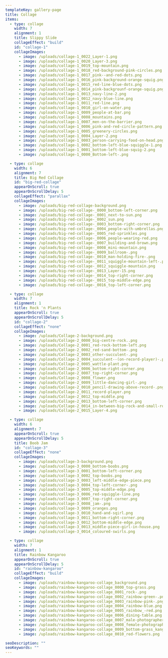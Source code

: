 ```yaml
---
templateKey: gallery-page
title: Collage
items:
  - type: collage
    width: 7
    alignment: 1
    title: Slippy Slide
    collageEffect: "build"
    id: "collage-1"
    collageImages:
      - image: /uploads/collage-1_0022_Layer-1.png
      - image: /uploads/collage-1_0020_Layer-3.png
      - image: /uploads/collage-1_0019_top-mountain.png
      - image: /uploads/collage-1_0018_red-background-pink-circles.png
      - image: /uploads/collage-1_0017_pink--and-red-dots.png
      - image: /uploads/collage-1_0016_pink-background-orange-squig.png
      - image: /uploads/collage-1_0015_red-line-blue-dots.png
      - image: /uploads/collage-1_0014_pink-backgrounf-orange-squig.png
      - image: /uploads/collage-1_0013_navy-line-2.png
      - image: /uploads/collage-1_0012_navy-blue-line.png
      - image: /uploads/collage-1_0011_red-line.png
      - image: /uploads/collage-1_0010_girl-on-water.png
      - image: /uploads/collage-1_0009_people-at-bar.png
      - image: /uploads/collage-1_0008_mountains.png
      - image: /uploads/collage-1_0007_men-on-the-barrier.png
      - image: /uploads/collage-1_0006_pink-and-red-circle-pattern.png
      - image: /uploads/collage-1_0005_greenery-circles.png
      - image: /uploads/collage-1_0004_Layer-2.png
      - image: /uploads/collage-1_0003_person-carrying-food-on-head.png
      - image: /uploads/collage-1_0002_bottom-left-blue-squiggle-1.png
      - image: /uploads/collage-1_0001_bottom-left-blue-squig-2.png
      - image: /uploads/collage-1_0000_Bottom-left-.png

  - type: collage
    width: 6
    alignment: 7
    title: Big Red Collage
    id: "big-red-collage"
    appearOnScroll: true
    appearOnScrollDelay: 5
    collageEffect: "parallax"
    collageImages:
      - image: /uploads/big-red-collage-background.png
      - image: /uploads/big-red-collage-_0000_bottom-left-corner.png
      - image: /uploads/big-red-collage-_0001_next-to-sun.png
      - image: /uploads/big-red-collage-_0002_sun.png
      - image: /uploads/big-red-collage-_0003_bottom-right-corner.png
      - image: /uploads/big-red-collage-_0004_people-with-umbrellas.png
      - image: /uploads/big-red-collage-_0005_red-sprinkles.png
      - image: /uploads/big-red-collage-_0006_people-wearing-red.png
      - image: /uploads/big-red-collage-_0007_building-and-brown.png
      - image: /uploads/big-red-collage-_0008_mini-mountain.png
      - image: /uploads/big-red-collage-_0009_ballroom-.png
      - image: /uploads/big-red-collage-_0010_man-holding-fire-.png
      - image: /uploads/big-red-collage-_0011_squiggle-mountain-left-.png
      - image: /uploads/big-red-collage-_0012_squiggle-mountain.png
      - image: /uploads/big-red-collage-_0013_Layer-15.png
      - image: /uploads/big-red-collage-_0014_top-right-corner.png
      - image: /uploads/big-red-collage-_0015_top-middle-edge.png
      - image: /uploads/big-red-collage-_0016_top-left-corner.png

  - type: collage
    width: 7
    alignment: 1
    title: Rock 'n Plants
    appearOnScroll: true
    appearOnScrollDelay: 5
    id: "collage-2"
    collageEffect: "none"
    collageImages:
      - image: /uploads/Collage-2-background.png
      - image: /uploads/Collage-2_0000_big-centre-rock..png
      - image: /uploads/Collage-2_0001_red-rock-bottom-left.png
      - image: /uploads/Collage-2_0002_red-sand-bottom-.png
      - image: /uploads/Collage-2_0003_other-succulent-.png
      - image: /uploads/Collage-2_0004_succulent--(on-record-player)-.png
      - image: /uploads/Collage-2_0005_wattle-plant.png
      - image: /uploads/Collage-2_0006_bottom-right-corner.png
      - image: /uploads/Collage-2_0007_top-right-corner.png
      - image: /uploads/Collage-2_0008_flower.png
      - image: /uploads/Collage-2_0009_little-dancing-girl-.png
      - image: /uploads/Collage-2_0010_pencil-drawing-above-record-.png
      - image: /uploads/Collage-2_0011_record-player.png
      - image: /uploads/Collage-2_0012_top-middle.png
      - image: /uploads/Collage-2_0013_bottom-left-corner.png
      - image: /uploads/Collage-2_0014_in-between-big-rock-and-small-rock..png
      - image: /uploads/Collage-2_0015_Layer-4.png

  - type: collage
    width: 6
    alignment: 7
    appearOnScroll: true
    appearOnScrollDelay: 5
    title: Boob Jam
    id: "collage-3"
    collageEffect: "none"
    collageImages:
      - image: /uploads/collage-3-background.png
      - image: /uploads/collage-3_0000_bottom-boobs.png
      - image: /uploads/collage-3_0001_bottom-left-corner.png
      - image: /uploads/collage-3_0002_top-boobs.png
      - image: /uploads/collage-3_0003_left-middle-edge-piece.png
      - image: /uploads/collage-3_0004_top-left-corner-.png
      - image: /uploads/collage-3_0005_top-middle-edge.png
      - image: /uploads/collage-3_0006_red-squiggle-line.png
      - image: /uploads/collage-3_0007_top-right-corner.png
      - image: /uploads/collage-3_0008_jam-.png
      - image: /uploads/collage-3_0009_oranges.png
      - image: /uploads/collage-3_0010_hand-and-sqirl.png
      - image: /uploads/collage-3_0011_bottom-right-corner.png
      - image: /uploads/collage-3_0012_bottom-middle-edge.png
      - image: /uploads/collage-3_0013_middle-piece-girl-in-house.png
      - image: /uploads/collage-3_0014_coloured-swirls.png

  - type: collage
    width: 7
    alignment: 1
    title: Rainbow Kangaroo
    appearOnScroll: true
    appearOnScrollDelay: 5
    id: "rainbow-kangaroo"
    collageEffect: "build"
    collageImages:
      - image: /uploads/rainbow-kangaroo-collage_background.png
      - image: /uploads/rainbow-kangaroo-collage_0000_top-grass.png
      - image: /uploads/rainbow-kangaroo-collage_0001_rock-.png
      - image: /uploads/rainbow-kangaroo-collage_0002_rainbow-green-.png
      - image: /uploads/rainbow-kangaroo-collage_0003_rainbow-pink-.png
      - image: /uploads/rainbow-kangaroo-collage_0004_rainbow-blue.png
      - image: /uploads/rainbow-kangaroo-collage_0005_rainbow_-red.png
      - image: /uploads/rainbow-kangaroo-collage_0006_dining-table.png
      - image: /uploads/rainbow-kangaroo-collage_0007_male-photographer.png
      - image: /uploads/rainbow-kangaroo-collage_0008_female-photographer.png
      - image: /uploads/rainbow-kangaroo-collage_0009_bottom-grass_kangaroo.png
      - image: /uploads/rainbow-kangaroo-collage_0010_red-flowers.png

seoDescription: ""
seoKeywords: ""
---
```

